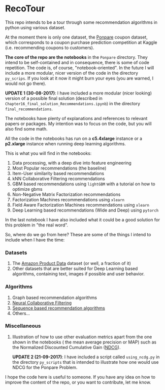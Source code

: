 # RecoTour

This repo intends to be a tour through some recommendation algorithms in
python using various dataset.

At the moment there is only one dataset, the
[Ponpare](https://www.kaggle.com/c/coupon-purchase-prediction) coupon dataset,
which corresponds to a coupon purchase prediction competition at Kaggle (i.e.
recommending coupons to customers).

**The core of the repo are the notebooks** in the  `Ponpare` directory. They
intend to be self-contained and in consequence, there is some of code
repetition. The code is, of course, "notebook-oriented". In the future I will
include a more modular, nicer version of the code in the directory
`py_scrips`. If you look at it now it might burn your eyes (you are warned, I
would not go there).

**UPDATE 1 (30-08-2017)**: I have included a more modular (nicer looking) version of a
possible final solution (described in
`Chapter16_final_solution_Recommendations.ipynb`) in the directory
`final_recommendations`.


The notebooks have plenty of explanations and references
to relevant papers or packages. My intention was to focus on the code, but you
will also find some math.

All the code in the notebooks has run on a **c5.4xlarge** instance or a **p2.xlarge** instance when running deep learning algorithms.

This is what you will find in the notebooks:

1. Data processing, with a deep dive into feature engineering
2. Most Popular recommendations (the baseline)
3. Item-User similarity based recommendations
4. kNN Collaborative Filtering recommendations
5. GBM based recommendations using `lightGBM` with a tutorial on how to optimize gbms
6. Non-Negative Matrix Factorization recommendations
7. Factorization Machines recommendations using `xlearn`
8. Field Aware Factorization Machines recommendations using `xlearn`
9. Deep Learning based recommendations (Wide and Deep) using `pytorch`

In the last notebook I have also included what it could be a good solution for
this problem in "the real word".

So, where do we go from here? These are some of the things I intend to include
when I have the time:

### Datasets

1. The [Amazon Product Data](http://jmcauley.ucsd.edu/data/amazon/) dataset (or well, a fraction of it)
2. Other datasets that are better suited for Deep Learning based algorithms,
containing text, images if possible and user behavior.

### Algorithms

1. Graph based recommendation algorithms
2. [Neural Collaborative Filtering](https://www.comp.nus.edu.sg/~xiangnan/papers/ncf.pdf)
3. [Sequence based recommendation algorithms](https://florianwilhelm.info/2018/08/multiplicative_LSTM_for_sequence_based_recos/)
4. Others...

### Miscellaneous

1. Illustration of how to use other evaluation metrics apart from the one
shown in the notebooks ( the mean average precision or MAP) such as the
Normalized Discounted Cumulative Gain
([NDCG](https://en.wikipedia.org/wiki/Discounted_cumulative_gain)).

	**UPDATE 2 (21-09-2017)**: I have included a script called `using_ncdg.py` in the directory `py_scripts` that is intended to illustrate how one would use NDCG for the Ponpare Problem.

I hope the code here is useful to someone. If you have any idea on how to improve the content of the repo, or you want to contribute, let me know.